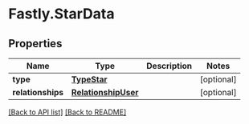# Fastly.StarData

## Properties

Name | Type | Description | Notes
------------ | ------------- | ------------- | -------------
**type** | [**TypeStar**](TypeStar.md) |  | [optional] 
**relationships** | [**RelationshipUser**](RelationshipUser.md) |  | [optional] 



[[Back to API list]](../../README.md#endpoints) [[Back to README]](../../README.md)
